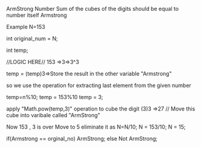 ArmStrong Number
Sum of the cubes of the digits should be equal to number itself Armstrong

Example N=153

int original_num = N;

int temp;

//LOGIC HERE//
153 =>3=>3^3

temp = (temp)3=>Store the result in the other variable  "Armstrong"

so we use the operation for extracting last element from the given number

temp=n%10;
temp = 153%10
temp = 3;

apply "Math.pow(temp,3)" operation to cube the digit
(3)3 =>27   // Move this cube into varibale called "ArmStrong"

Now 153 , 3 is over Move to 5
eliminate it  as N=N/10;
N = 153/10;
N = 15;

if(Armstrong == orginal_no)
	ArmStrong;
else
	Not ArmStrong;